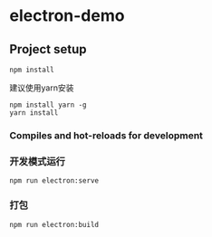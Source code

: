 # electron-demo

## Project setup
```
npm install
```

建议使用yarn安装
```
npm install yarn -g
yarn install
```

### Compiles and hot-reloads for development
### 开发模式运行
```
npm run electron:serve
```

### 打包
```
npm run electron:build
```


